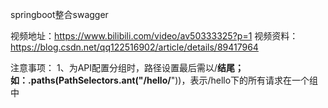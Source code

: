 springboot整合swagger

视频地址：https://www.bilibili.com/video/av50333325?p=1
视频资料：https://blog.csdn.net/qq122516902/article/details/89417964


注意事项：
1、为API配置分组时，路径设置最后需以/**结尾；如：.paths(PathSelectors.ant("/hello/**"))，表示/hello下的所有请求在一个组中
                             